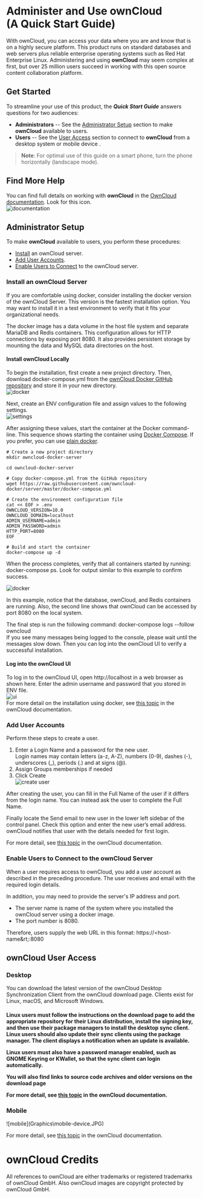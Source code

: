 #  Administer and Use **ownCloud**<br>(A Quick Start Guide) #

With ownCloud, you can access your data where you are and know that is on a highly secure platform. This product runs on standard databases and web servers plus reliable enterprise operating systems such as Red Hat Enterprise Linux. Administering and using **ownCloud** may seem complex at first, but over 25 million users succeed in working with this open source content collaboration platform. 

## Get Started ##  
To streamline your use of this product, the ***Quick Start Guide***  answers questions for two audiences:  

- **Administrators** -- See the <a href="#admin">Administrator Setup</a> section to make **ownCloud** available to users.  
- **Users** -- See the <a href="#user">User Access</a> section to connect to **ownCloud** from a desktop system or mobile device .  
> **Note**: For optimal use of this guide on a smart phone, turn the phone horizontally (landscape mode).

## Find More Help ##
You can find full details on working with **ownCloud** in the [OwnCloud documentation](https://owncloud.org/help/). Look for this icon.  
![documentation](Graphics\docs.JPG)

<h2 id="admin">Administrator Setup</h2>

To make **ownCloud** available to users, you perform these procedures:
- <a href="#install">Install</a> an ownCloud server.  
- <a href="#account">Add User Accounts</a>.
- <a href="#connect">Enable Users to Connect</a> to the ownCloud server.  

<h3 id="install">Install an ownCloud Server</h3>

If you are comfortable using docker, consider installing the docker version of the ownCloud Server. This version is the fastest installation option. You may want to install it in a test environment to verify that it fits your organizational needs.  

The docker image has a data volume in the host file system and separate MariaDB and Redis containers. This configuration allows for HTTP connections by exposing port 8080. It also provides persistent storage by mounting the data and MySQL data directories on the host.

#### Install ownCloud Locally ####
To begin the installation, first create a new project directory. Then, download docker-compose.yml from the [ownCloud Docker GitHub repository](https://hub.docker.com/r/owncloud/server/) and store it in your new directory.  
![docker](Graphics\docker-image.jpg)

Next, create an ENV configuration file and assign values to the following settings.  
![settings](Graphics\settings.jpg)

After assigning these values, start the container at the Docker command-line. This sequence shows starting the container using [Docker Compose](https://hub.docker.com/r/owncloud/server/).  If you prefer, you can use [plain docker](https://github.com/owncloud-docker/server#launch-with-plain-docker).

    # Create a new project directory
    mkdir owncloud-docker-server
    
    cd owncloud-docker-server
    
    # Copy docker-compose.yml from the GitHub repository
    wget https://raw.githubusercontent.com/owncloud-docker/server/master/docker-compose.yml
    
    # Create the environment configuration file
    cat << EOF > .env
    OWNCLOUD_VERSION=10.0
    OWNCLOUD_DOMAIN=localhost
    ADMIN_USERNAME=admin
    ADMIN_PASSWORD=admin
    HTTP_PORT=8080
    EOF
    
    # Build and start the container
    docker-compose up -d

When the process completes, verify that all containers started by running: docker-compose ps. Look for output similar to this example to confirm success. 

![docker](Graphics\docker-out.jpg)

In this example, notice that the database, ownCloud, and Redis containers are running. Also, the second line shows that ownCloud can be accessed by port 8080 on the local system.

The final step is run the following command:  docker-compose logs --follow owncloud  
If you see many messages being logged to the console, please wait until the messages slow down. Then you can log into the ownCloud UI to verify a successful installation.

#### Log into the ownCloud UI  ####
To log in to the ownCloud UI, open http://localhost in a web browser as shown here. Enter the admin username and password that you stored in ENV file.  
![ui](Graphics\ui.jpg)  
For more detail on the installation using docker, see [this topic](https://doc.owncloud.org/server/10.0/admin_manual/installation/docker/index.html?highlight=docker) in the ownCloud documentation.

<h3 id="account">Add User Accounts</h3>  
Perform these steps to create a user.  

1. Enter a Login Name and a password for the new user.   
Login names may contain letters (a-z, A-Z), numbers (0-9), dashes (-), underscores (_), periods (.) and at signs (@).
1. Assign Groups memberships if needed
1. Click Create  
![create user](Graphics\create-user.jpg)

After creating the user, you can fill in the Full Name of the user if it differs from the login name. You can instead ask the user to complete the Full Name.

Finally locate the Send email to new user in the lower left sidebar of the control panel. Check this option and enter the new user’s email address. ownCloud notifies that user with the details needed for first login. 

For more detail, see [this topic](https://doc.owncloud.org/server/10.0/admin_manual/configuration/user/user_configuration.html#creating-a-new-user) in the ownCloud documentation.

<h3 id="connect">Enable Users to Connect to the ownCloud Server</h3>  
When a user requires access to ownCloud, you add a user account as described in the preceding procedure. The user receives and email with the required login details. 

In addition, you may need to provide the server's IP address and port. 

- The server name is name of the system where you installed the ownCloud server using a docker image.  
-  The port number is 8080.

Therefore, users supply the web URL in this format: https://&lt;host-name&rt;:8080

<h2 id="user">ownCloud User Access</h2>  

<h3 id="desktop">Desktop</h3>

You can download the latest version of the ownCloud Desktop Synchronization Client from the ownCloud download page. Clients exist for Linux, macOS, and Microsoft Windows.

<h4 id="Mac OS X and Microsoft Windows</h4>

On Mac OS X and Microsoft Windows, download the program and double-click it to launch the installation, and follow the installation wizard. After it is installed and configured, the sync client automatically stays updated.

<h4 id="Mac OS X and Windows</h4>
Linux users must follow the instructions on the download page to add the appropriate repository for their Linux distribution, install the signing key, and then use their package managers to install the desktop sync client. Linux users should also update their sync clients using the package manager. The client displays a notification when an update is available.

Linux users must also have a password manager enabled, such as GNOME Keyring or KWallet, so that the sync client can login automatically.

You will also find links to source code archives and older versions on the download page

For more detail, see [this topic](https://doc.owncloud.org/desktop/2.5/introduction.html) in the ownCloud documentation.
<h3 id="mobile">Mobile</h3>
![mobile](Graphics\mobile-device.JPG)  

For more detail, see [this topic](https://owncloud.org/download/#owncloud-mobile-apps) in the ownCloud documentation.
# ownCloud Credits #
All references to ownCloud are either trademarks or registered trademarks of ownCloud GmbH. Also ownCloud images are copyright protected by ownCloud GmbH.
